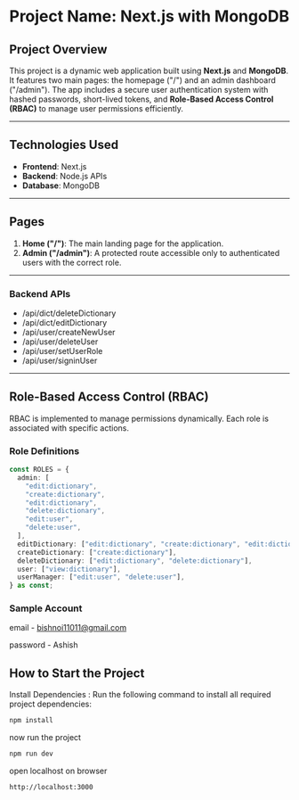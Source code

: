 # Project Name: **Next.js with MongoDB**

## Project Overview

This project is a dynamic web application built using **Next.js** and **MongoDB**. It features two main pages: the homepage ("/") and an admin dashboard ("/admin"). The app includes a secure user authentication system with hashed passwords, short-lived tokens, and **Role-Based Access Control (RBAC)** to manage user permissions efficiently.

---

## Technologies Used

- **Frontend**: Next.js
- **Backend**: Node.js APIs
- **Database**: MongoDB

---

## Pages

1. **Home ("/")**: The main landing page for the application.
2. **Admin ("/admin")**: A protected route accessible only to authenticated users with the correct role.

---

### Backend APIs

- /api/dict/deleteDictionary
- /api/dict/editDictionary
- /api/user/createNewUser
- /api/user/deleteUser
- /api/user/setUserRole
- /api/user/signinUser

---

## Role-Based Access Control (RBAC)

RBAC is implemented to manage permissions dynamically. Each role is associated with specific actions.

### Role Definitions

```typescript
const ROLES = {
  admin: [
    "edit:dictionary",
    "create:dictionary",
    "edit:dictionary",
    "delete:dictionary",
    "edit:user",
    "delete:user",
  ],
  editDictionary: ["edit:dictionary", "create:dictionary", "edit:dictionary"],
  createDictionary: ["create:dictionary"],
  deleteDictionary: ["edit:dictionary", "delete:dictionary"],
  user: ["view:dictionary"],
  userManager: ["edit:user", "delete:user"],
} as const;
```

### Sample Account

email - bishnoi11011@gmail.com

password - Ashish

## How to Start the Project

Install Dependencies : Run the following command to install all required project dependencies:

```bash
npm install
```

now run the project

```bash
npm run dev
```

open localhost on browser

```bash
http://localhost:3000
```
